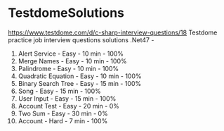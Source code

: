 # TestdomeSolutions
https://www.testdome.com/d/c-sharp-interview-questions/18
Testdome practice job interview questions solutions
.Net47 - 
1. Alert Service      - Easy  - 10 min  - 100% 
2. Merge Names        - Easy  - 10 min  - 100% 
3. Palindrome         - Easy  - 10 min  - 100% 
4. Quadratic Equation - Easy  - 10 min  - 100%
5. Binary Search Tree - Easy  - 15 min  - 100%
6. Song               - Easy  - 15 min  - 100%
7. User Input         - Easy  - 15 min  - 100%
8. Account Test       - Easy  - 20 min  -   0%
9. Two Sum            - Easy  - 30 min  -   0%
10. Account           - Hard  -  7 min  - 100%
